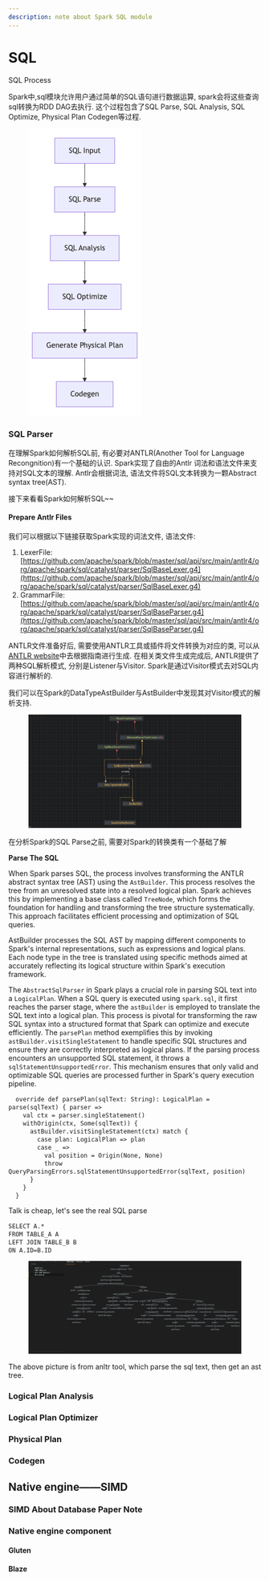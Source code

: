 ```yaml
---
description: note about Spark SQL module
---
```


# SQL

SQL Process

Spark中,sql模块允许用户通过简单的SQL语句进行数据运算, spark会将这些查询sql转换为RDD DAG去执行. 这个过程包含了SQL Parse, SQL Analysis, SQL Optimize, Physical Plan Codegen等过程.

<figure><img src=".gitbook/assets/mermaid-202543 185119.png" alt=""><figcaption></figcaption></figure>

### SQL Parser

在理解Spark如何解析SQL前, 有必要对ANTLR(Another Tool for Language Recongnition)有一个基础的认识. Spark实现了自由的Antlr 词法和语法文件来支持对SQL文本的理解. Antlr会根据词法, 语法文件将SQL文本转换为一颗Abstract syntax tree(AST).

接下来看看Spark如何解析SQL\~\~

#### Prepare Antlr Files

我们可以根据以下链接获取Spark实现的词法文件, 语法文件:

1. LexerFile: [https://github.com/apache/spark/blob/master/sql/api/src/main/antlr4/org/apache/spark/sql/catalyst/parser/SqlBaseLexer.g4](https://github.com/apache/spark/blob/master/sql/api/src/main/antlr4/org/apache/spark/sql/catalyst/parser/SqlBaseLexer.g4)
2. GrammarFile: [https://github.com/apache/spark/blob/master/sql/api/src/main/antlr4/org/apache/spark/sql/catalyst/parser/SqlBaseParser.g4](https://github.com/apache/spark/blob/master/sql/api/src/main/antlr4/org/apache/spark/sql/catalyst/parser/SqlBaseParser.g4)

ANTLR文件准备好后, 需要使用ANTLR工具或插件将文件转换为对应的类, 可以从 [ANTLR website](https://www.antlr.org/)中去根据指南进行生成. 在相关类文件生成完成后, ANTLR提供了两种SQL解析模式, 分别是Listener与Visitor. Spark是通过Visitor模式去对SQL内容进行解析的.

我们可以在Spark的DataTypeAstBuilder与AstBuilder中发现其对Visitor模式的解析支持.

<figure><img src=".gitbook/assets/截屏2025-04-07 02.11.39.png" alt=""><figcaption></figcaption></figure>

在分析Spark的SQL Parse之前, 需要对Spark的转换类有一个基础了解



**Parse The SQL**

When Spark parses SQL, the process involves transforming the ANTLR abstract syntax tree (AST) using the `AstBuilder`. This process resolves the tree from an unresolved state into a resolved logical plan. Spark achieves this by implementing a base class called `TreeNode`, which forms the foundation for handling and transforming the tree structure systematically. This approach facilitates efficient processing and optimization of SQL queries.

AstBuilder processes the SQL AST by mapping different components to Spark's internal representations, such as expressions and logical plans. Each node type in the tree is translated using specific methods aimed at accurately reflecting its logical structure within Spark's execution framework.&#x20;



The `AbstractSqlParser` in Spark plays a crucial role in parsing SQL text into a `LogicalPlan`. When a SQL query is executed using `spark.sql`, it first reaches the parser stage, where the `astBuilder` is employed to translate the SQL text into a logical plan. This process is pivotal for transforming the raw SQL syntax into a structured format that Spark can optimize and execute efficiently. The `parsePlan` method exemplifies this by invoking `astBuilder.visitSingleStatement` to handle specific SQL structures and ensure they are correctly interpreted as logical plans. If the parsing process encounters an unsupported SQL statement, it throws a `sqlStatementUnsupportedError`. This mechanism ensures that only valid and optimizable SQL queries are processed further in Spark's query execution pipeline.

```
  override def parsePlan(sqlText: String): LogicalPlan = parse(sqlText) { parser =>
    val ctx = parser.singleStatement()
    withOrigin(ctx, Some(sqlText)) {
      astBuilder.visitSingleStatement(ctx) match {
        case plan: LogicalPlan => plan
        case _ =>
          val position = Origin(None, None)
          throw QueryParsingErrors.sqlStatementUnsupportedError(sqlText, position)
      }
    }
  }
```

Talk is cheap, let's see the real SQL parse

```
SELECT A.*
FROM TABLE_A A
LEFT JOIN TABLE_B B
ON A.ID=B.ID
```

<figure><img src=".gitbook/assets/截屏2025-04-07 02.58.55.png" alt=""><figcaption></figcaption></figure>

The above picture is from anltr tool, which parse the sql text, then get an ast tree.



### Logical Plan Analysis

### Logical Plan Optimizer

### Physical Plan

### Codegen

## Native engine——SIMD

### SIMD About Database Paper Note

### Native engine component

#### Gluten

#### Blaze





















